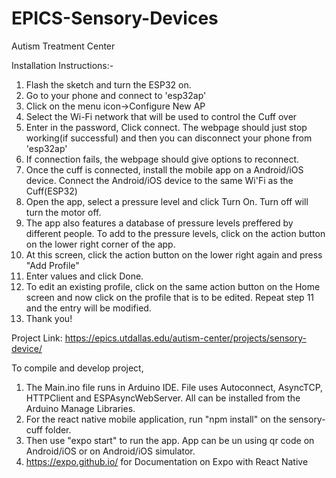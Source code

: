 # EPICS-Sensory-Devices
 Autism Treatment Center

Installation Instructions:- 
1. Flash the sketch and turn the ESP32 on.
2. Go to your phone and connect to 'esp32ap'
3. Click on the menu icon->Configure New AP
4. Select the Wi-Fi network that will be used to control the Cuff over
5. Enter in the password, Click connect. The webpage should just stop working(if successful) and then you can disconnect your phone from 'esp32ap'
6. If connection fails, the webpage should give options to reconnect.
7. Once the cuff is connected, install the mobile app on a Android/iOS device. Connect the Android/iOS device to the same Wi'Fi as the Cuff(ESP32)
8. Open the app, select a pressure level and click Turn On. Turn off will turn the motor off.
9. The app also features a database of pressure levels preffered by different people. To add to the pressure levels, click on the action button on the lower right corner of the app.
10. At this screen, click the action button on the lower right again and press "Add Profile"
11. Enter values and click Done.
12. To edit an existing profile, click on the same action button on the Home screen and now click on the profile that is to be edited. Repeat step 11 and the entry will be modified.
13. Thank you!

Project Link: https://epics.utdallas.edu/autism-center/projects/sensory-device/


To compile and develop project,
1. The Main.ino file runs in Arduino IDE. File uses Autoconnect, AsyncTCP, HTTPClient and ESPAsyncWebServer. All can be installed from the Arduino Manage Libraries.
2. For the react native mobile application, run "npm install" on the sensory-cuff folder. 
3. Then use "expo start" to run the app. App can be un using qr code on Android/iOS or on Android/iOS simulator.
4. https://expo.github.io/ for Documentation on Expo with React Native